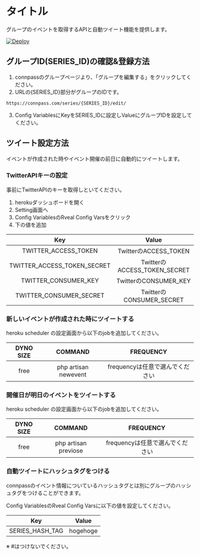 # タイトル
グループのイベントを取得するAPIと自動ツイート機能を提供します。

[![Deploy](https://www.herokucdn.com/deploy/button.svg)](https://heroku.com/deploy)

## グループID(SERIES_ID)の確認&登録方法

1. connpassのグループページより、「グループを編集する」をクリックしてください。
2. URLの{SERIES_ID}部分がグループのIDです。

```
https://connpass.com/series/{SERIES_ID}/edit/
```

3. Config VariablesにKeyをSERIES_IDに設定しValueにグループIDを設定してください。

## ツイート設定方法

イベントが作成された時やイベント開催の前日に自動的にツイートします。

### TwitterAPIキーの設定
事前にTwitterAPIのキーを取得しといてください。

1. herokuダッシュボードを開く
2. Setting画面へ
3. Config VariablesのRveal Config Varsをクリック
4. 下の値を追加

|Key|Value|
|:-:|:-:|
|TWITTER_ACCESS_TOKEN|TwitterのACCESS_TOKEN|
|TWITTER_ACCESS_TOKEN_SECRET|TwitterのACCESS_TOKEN_SECRET|
|TWITTER_CONSUMER_KEY|TwitterのCONSUMER_KEY|
|TWITTER_CONSUMER_SECRET|TwitterのCONSUMER_SECRET|


### 新しいイベントが作成された時にツイートする
heroku scheduler の設定画面から以下のjobを追加してください。

|DYNO SIZE|COMMAND|FREQUENCY|
|:-:|:-:|:-:|
|free|php artisan newevent|frequencyは任意で選んでください


### 開催日が明日のイベントをツイートする
heroku scheduler の設定画面から以下のjobを追加してください。

|DYNO SIZE|COMMAND|FREQUENCY|
|:-:|:-:|:-:|
|free|php artisan previose|frequencyは任意で選んでください　

### 自動ツイートにハッシュタグをつける
connpassのイベント情報についているハッシュタグとは別にグループのハッシュタグをつけることができます。

Config VariablesのRveal Config Varsに以下の値を設定してください。

|Key|Value|
|:-:|:-:|
|SERIES_HASH_TAG|hogehoge|
※ #はつけないでください。
